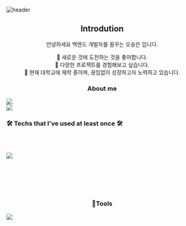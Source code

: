 ###
![header](https://capsule-render.vercel.app/api?type=waving&color=timeGradient&text=Welcome%20to%20SongEun's%20GitHub%20👋&animation=twinkling&fontSize=35&fontAlignY=40&fontAlign=52&height=250)

<div align="center">
  <p align="center">
  <div align=center>
    <h2>Introdution</h2>
    <p>안녕하세요 백엔드 개발자를 꿈꾸는 오송은 입니다.</p>
    <span>🌱 새로운 것에 도전하는 것을 좋아합니다.</span>
    <br>
    <span>🌱 다양한 프로젝트를 경험해보고 싶습니다.</span>
    <br>
    <span>🌱 현재 대학교에 재학 중이며, 끊임없이 성장하고자 노력하고 있습니다.</span>
    <br>

</div>

### About me
<div style="display:flex; flex-direction:column; align-items:flex-start;">
      <a href="https://www.instagram.com/songeun_1228/">
        <img src="https://img.shields.io/badge/
        Instagram-E4405F?style=for-the-badge&logo=Instagram&logoColor=white"> 
      </a>
      <a href="mailto:zxcvbnm85493@gmail.com">
        <img src="https://img.shields.io/badge/
        Gmail-EA4335?style=for-the-badge&logo=Gmail&logoColor=white">
      </a>
<h3 align="center"><b>🛠 Techs that I've used at least once 🛠</b></h3>
</br>
<p align="center">
<div style="display:flex; flex-direction:column; align-items:flex-start;">
  <img src="https://img.shields.io/badge/Java-007396.svg?style=flat&logo=Java&logoColor=white" />&nbsp
  <img src="https://img.shields.io/badge/Python-3776AB.svg?style=flat&logo=Python&logoColor=white"/>&nbsp
  <img src="https://img.shields.io/badge/C++-00599C.svg?style=flat&logo=C++&logoColor=white"/>&nbsp
  <img src="https://img.shields.io/badge/Python-3776AB.svg?style=flat&logo=Python&logoColor=white"/>&nbsp
  <img src="https://img.shields.io/badge/C#-512BD4.svg?style=flat&logo=C#&logoColor=white"/>&nbsp
  <img src="https://img.shields.io/badge/JavaScript-F7DF1E.svg?style=flat&logo=JavaScript&logoColor=white"/>&nbsp
</div>
<div align="center">
  <img src="https://img.shields.io/badge/Spring-6DB33F.svg?style=flat&logo=Spring&logoColor=white"/>&nbsp
  <img src="https://img.shields.io/badge/SpringBoot-6DB33F.svg?style=flat&logo=SpringBoot&logoColor=white"/>&nbsp
  <img src="https://img.shields.io/badge/jQuery-0769AD.svg?style=flat&logo=jQuery&logoColor=white"/>&nbsp
  <img src="https://img.shields.io/badge/Linux-FCC624.svg?style=flat&logo=Linux&logoColor=white"/>&nbsp
  <img src="https://img.shields.io/badge/MySQL-4479A1.svg?style=flat&logo=MySQL&logoColor=white"/>&nbsp
  <img src="https://img.shields.io/badge/Linux-FCC624.svg?style=flat&logo=Linux&logoColor=white"/>&nbsp
  <img src="https://img.shields.io/badge/MariaDB-003545.svg?style=flat&logo=MariaDB&logoColor=white"/>&nbsp
</div>
<div align="center">
  <img src="https://img.shields.io/badge/PHP-777BB4.svg?style=flat&logo=PHP&logoColor=white"/>&nbsp
  <img src="https://img.shields.io/badge/CSS3-1572B6.svg?style=flat&logo=CSS3&logoColor=white"/>&nbsp
  <img src="https://img.shields.io/badge/HTML5-E34F26.svg?style=flat&logo=HTML5&logoColor=white"/>&nbsp
  <img src="https://img.shields.io/badge/AWS-232F3E.svg?style=flat&logo=AWS&logoColor=white"/>&nbsp
  <img src="https://img.shields.io/badge/Amazon EC2-FF9900.svg?style=flat&logo=EC2&logoColor=white"/>&nbsp
  <img src="https://img.shields.io/badge/Amazon S3-569A31.svg?style=flat&logo=S3&logoColor=white"/>&nbsp
  <img src="https://img.shields.io/badge/Android Studio-3DDC84.svg?style=flat&logo=Android Studio&logoColor=white"/>&nbsp
</div><br>
</div>

<h3 align="center">🔨Tools</h3>
<div style="display:flex; flex-direction:column; align-items:flex-start;">
  <img src="https://img.shields.io/badge/Visual Studio-5C2D91.svg?style=flat&logo=Visual Studio&logoColor=white"/>&nbsp
  <img src="https://img.shields.io/badge/Visual Studio Code-007ACC.svg?style=flat&logo=Visual Studio Code&logoColor=white"/>&nbsp
  <img src="https://img.shields.io/badge/VirtualBox-183A61.svg?style=flat&logo=VirtualBox&logoColor=white"/>&nbsp
  <img src="https://img.shields.io/badge/CentOS-262577.svg?style=flat&logo=CentOS&logoColor=white"/>&nbsp
</div>
<div align="center">
  <img src="https://img.shields.io/badge/Eclipse IDE-2C2255.svg?style=flat&logo=Eclipse IDE&logoColor=white"/>&nbsp
  <img src="https://img.shields.io/badge/Apache Tomcat-F8DC75.svg?style=flat&logo=Apache Tomcat&logoColor=white"/>&nbsp
  <img src="https://img.shields.io/badge/GitHub-181717.svg?style=flat&logo=GitHub&logoColor=white"/>&nbsp
  <img src="https://img.shields.io/badge/Notion-000000.svg?style=flat&logo=Notion&logoColor=white"/>&nbsp
  <img src="https://img.shields.io/badge/Slack-4A154B.svg?style=flat&logo=Slack&logoColor=white"/>&nbsp
</div><br>
</div>
<!--
**ddoddo1228/ddoddo1228** is a ✨ _special_ ✨ repository because its `README.md` (this file) appears on your GitHub profile.

Here are some ideas to get you started:

- 🔭 I’m currently working on ...
- 🌱 I’m currently learning ...
- 👯 I’m looking to collaborate on ...
- 🤔 I’m looking for help with ...
- 💬 Ask me about ...
- 📫 How to reach me: ...
- 😄 Pronouns: ...
- ⚡ Fun fact: ...
-->

